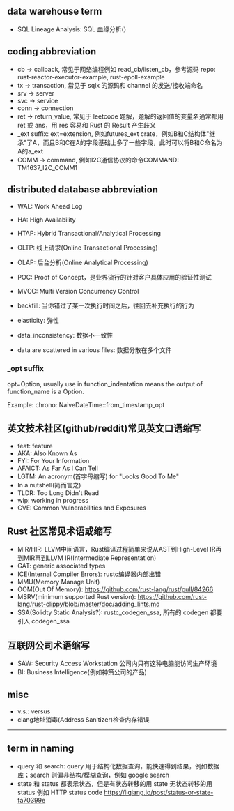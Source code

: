 ## data warehouse term
- SQL Lineage Analysis: SQL 血缘分析()

## coding abbreviation

- cb -> callback, 常见于网络编程例如 read_cb/listen_cb，参考源码 repo: rust-reactor-executor-example, rust-epoll-example 
- tx -> transaction, 常见于 sqlx 的源码和 channel 的发送/接收端命名
- srv -> server
- svc -> service
- conn -> connection
- ret -> return_value, 常见于 leetcode 题解，题解的返回值的变量名通常都用 ret 或 ans，用 res 容易和 Rust 的 Result 产生歧义
- _ext suffix: ext=extension, 例如futures_ext crate，例如B和C结构体"继承"了A，而且B和C在A的字段基础上多了一些字段，此时可以将B和C命名为A的a_ext
- COMM -> command, 例如I2C通信协议的命令COMMAND: TM1637_I2C_COMM1

## distributed database abbreviation

- WAL: Work Ahead Log
- HA: High Availability
- HTAP: Hybrid Transactional/Analytical Processing
- OLTP: 线上请求(Online Transactional Processing)
- OLAP: 后台分析(Online Analytical Processing)
- POC: Proof of Concept，是业界流行的针对客户具体应用的验证性测试
- MVCC: Multi Version Concurrency Control

- backfill: 当你错过了某一次执行时间之后，往回去补充执行的行为
- elasticity: 弹性
- data_inconsistency: 数据不一致性
- data are scattered in various files: 数据分散在多个文件

### _opt suffix

opt=Option, usually use in function_indentation means the output of function_name is a Option.

Example: chrono::NaiveDateTime::from_timestamp_opt 

## 英文技术社区(github/reddit)常见英文口语缩写

- feat: feature
- AKA: Also Known As
- FYI: For Your Information
- AFAICT: As Far As I Can Tell
- LGTM: An acronym(首字母缩写) for "Looks Good To Me"
- In a nutshell(简而言之)
- TLDR: Too Long Didn't Read
- wip: working in progress
- CVE: Common Vulnerabilities and Exposures

## Rust 社区常见术语或缩写

- MIR/HIR: LLVM中间语言，Rust编译过程简单来说从AST到High-Level IR再到MIR再到LLVM IR(Intermediate Representation)
- GAT: generic associated types
- ICE(Internal Compiler Errors): rustc编译器内部出错
- MMU(Memory Manage Unit)
- OOM(Out Of Memory): <https://github.com/rust-lang/rust/pull/84266>
- MSRV(minimum supported Rust version): https://github.com/rust-lang/rust-clippy/blob/master/doc/adding_lints.md
- SSA(Solidty Static Analysis?): rustc_codegen_ssa, 所有的 codegen 都要引入 codegen_ssa


## 互联网公司术语缩写

- SAW: Security Access Workstation 公司内只有这种电脑能访问生产环境
- BI: Business Intelligence(例如神策公司的产品)

## misc

- v.s.: versus
- clang地址消毒(Address Sanitizer)检查内存错误

---

## term in naming

- query 和 search: query 用于结构化数据查询，能快速得到结果，例如数据库；search 则偏非结构/模糊查询，例如 google search
- state 和 status
都表示状态，但是有状态转移的用 state 无状态转移的用 status 例如 HTTP status code
<https://liqiang.io/post/status-or-state-fa70399e>



